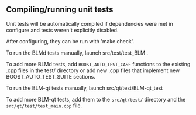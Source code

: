 Compiling/running unit tests
------------------------------------

Unit tests will be automatically compiled if dependencies were met in configure
and tests weren't explicitly disabled.

After configuring, they can be run with 'make check'.

To run the BLMd tests manually, launch src/test/test_BLM .

To add more BLMd tests, add `BOOST_AUTO_TEST_CASE` functions to the existing
.cpp files in the test/ directory or add new .cpp files that
implement new BOOST_AUTO_TEST_SUITE sections.

To run the BLM-qt tests manually, launch src/qt/test/BLM-qt_test

To add more BLM-qt tests, add them to the `src/qt/test/` directory and
the `src/qt/test/test_main.cpp` file.
